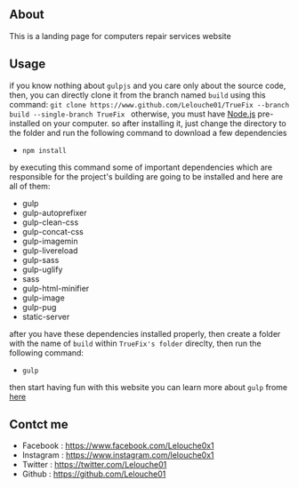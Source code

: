 ## About

This is a landing page for computers repair services website

## Usage
if you know nothing about ```gulpjs``` and you care only about the source code, then, you can directly clone it from the branch named ```build``` using this command:
    ```
    git clone https://www.github.com/Lelouche01/TrueFix --branch build --single-branch TrueFix 
    ```
    otherwise, you must have [Node.js](https://nodejs.org/) pre-installed on your computer. so after installing it, just change the directory to the folder and run the following command to download a few dependencies
* ```npm install```

by executing this command some of important dependencies which are responsible for the project's building are going to be installed and here are all of them:

* gulp
* gulp-autoprefixer
* gulp-clean-css
* gulp-concat-css
* gulp-imagemin
* gulp-livereload
* gulp-sass
* gulp-uglify
* sass
* gulp-html-minifier
* gulp-image
* gulp-pug
* static-server

after you have these dependencies installed properly, then create a folder with the name of ```build``` within ```TrueFix's folder``` direclty, then run the following command:
* ```gulp```

then start having fun with this website
you can learn more about ```gulp``` frome [here]('https://gulpjs.com/')

## Contct me

* Facebook : https://www.facebook.com/Lelouche0x1
* Instagram : https://www.instagram.com/lelouche0x1
* Twitter : https://twitter.com/Lelouche01
* Github : https://github.com/Lelouche01
